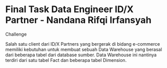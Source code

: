 # Final Task Data Engineer ID/X Partner - Nandana Rifqi Irfansyah

Challenge

Salah satu client dari ID/X Partners yang bergerak di bidang
e-commerce memiliki kebutuhan untuk membuat sebuah Data
Warehouse yang berasal dari beberapa tabel dari database sumber.
Data Warehouse ini nantinya terdiri dari satu tabel Fact dan
beberapa tabel Dimension. 
